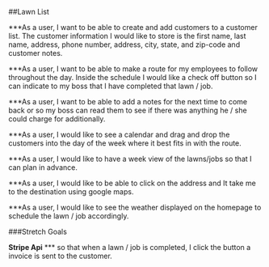 ##Lawn List 

***As a user, I want to be able to create and add customers to a customer list. The customer information I would like to store is the first name, last name, address, phone number, address, city, state, and zip-code and customer notes.

***As a user, I want to be able to make a route for my employees to follow throughout the day. Inside the schedule I would like a check off button so I can indicate to my boss that I have completed that lawn / job.

***As a user, I want to be able to add a notes for the next time to come back or so my boss can read them to see if there was anything he / she could charge for additionally.

***As a user, I would like to see a calendar and drag and drop the customers into the day of the week where it best fits in with the route.

***As a user, I would like to have a week view of the lawns/jobs so that I can plan in advance.

***As a user, I would like to be able to click on the address and It take me to the destination using google maps. 

***As a user, I would like to see the weather displayed on the homepage to schedule the lawn / job accordingly.


###Stretch Goals

**Stripe Api** *** so that when a lawn / job is completed, I click the button a invoice is sent to the customer. 

